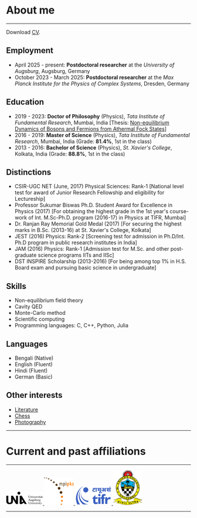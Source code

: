 # About me
---
Download <a href="/assets/docs/CV_Mursalin.pdf" target="_blank" rel="noopener noreferrer">CV</a>.

## Employment
- April 2025 - present: **Postdoctoral researcher** at the _University of Augsburg_, Augsburg, Germany 
- October 2023 - March 2025: **Postdoctoral researcher** at the _Max Planck Institute for the Physics of Complex Systems_, Dresden, Germany

## Education
- 2019 - 2023: **Doctor of Philosophy** (Physics), _Tata Institute of Fundamental Research_, Mumbai, India [Thesis: [ Non-equilibrium Dynamics of Bosons and Fermions from Athermal Fock  States](https://drive.google.com/file/d/1s8qKV03teZyWtI6WsVnuPqxpTmsf3go1/view)]
- 2016 - 2019: **Master of Science** (Physics), _Tata Institute of Fundamental Research_, Mumbai, India (Grade: **81.4%**, 1st in the class)
- 2013 - 2016: **Bachelor of Science** (Physics), _St. Xavier's College_, Kolkata, India (Grade: **88.8%**, 1st in the class)

## Distinctions
- CSIR-UGC NET (June, 2017) Physical Sciences: Rank-1 [National level test for award of Junior Research Fellowship and eligibility for Lectureship]
- Professor Sukumar Biswas Ph.D. Student Award for Excellence in Physics (2017) [For obtaining the highest grade in the 1st year's course-work of Int. M.Sc-Ph.D.  program (2016-17) in Physics at TIFR, Mumbai]
- Dr. Ranjan Ray Memorial Gold Medal (2017) [For securing the highest marks in B.Sc. (2013-16) at St. Xavier's College, Kolkata]
- JEST (2016) Physics: Rank-2 [Screening test for admission in Ph.D/Int. Ph.D program in public research institutes in India]
- JAM (2016) Physics: Rank-1 [Admission test for M.Sc. and other post-graduate science programs IITs and IISc]
- DST INSPIRE Scholarship (2013-2016) [For being among top 1% in H.S. Board exam and pursuing basic science in undergraduate]

## Skills
- Non-equilibrium field theory
- Cavity QED
- Monte-Carlo method
- Scientific computing
- Programming languages: C, C++, Python, Julia

## Languages
- Bengali (Native)
- English (Fluent)
- Hindi (Fluent)
- German (Basic)

## Other interests
- <a href="/blog/bookrev.md" target="_blank" rel="noopener noreferrer">Literature</a>
- <a href="https://www.chess.com/member/mursachess" target="_blank" rel="noopener noreferrer">Chess</a>
- <a href="https://www.instagram.com/mursalin_100" target="_blank" rel="noopener noreferrer">Photography</a>

---
# Current and past affiliations
---
<!--
<img src="\assets\img\unia_logo.png" width="100">
<img src="\assets\img\mpipks_logo.png" width="80">
<img src="\assets\img\tifr_logo.png" width="100">
<img src="\assets\img\sxccal_logo.png" width="80">
-->
<a href="https://www.uni-augsburg.de/en/" target="_blank" rel="noopener noreferrer">
  <img src="\assets\img\unia_logo.png" width="100">
</a>
<a href="https://pks.mpg.de" target="_blank" rel="noopener noreferrer">
  <img src="\assets\img\mpipks_logo.png" width="80">
</a>
<a href="https://main.tifr.res.in" target="_blank" rel="noopener noreferrer">
  <img src="\assets\img\tifr_logo.png" width="100">
</a>
<a href="https://www.sxccal.edu" target="_blank" rel="noopener noreferrer">
  <img src="\assets\img\sxccal_logo.png" width="80">
</a>

---



